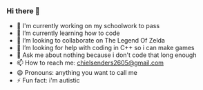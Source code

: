 ### Hi there 👋

- 🔭 I'm currently working on my schoolwork to pass
- 🌱 I’m currently learning how to code
- 👯 I’m looking to collaborate on The Legend Of Zelda
- 🤔 I’m looking for help with coding in C++ so i can make games
- 💬 Ask me about nothing because i don't code that long enough
- 📫 How to reach me: chielsenders2605@gmail.com
- 😄 Pronouns: anything you want to call me
- ⚡ Fun fact: i'm autistic

